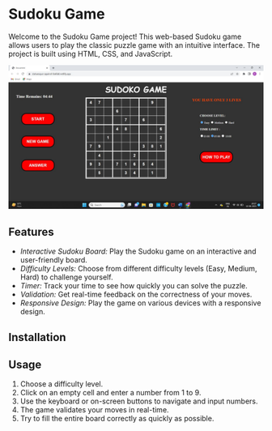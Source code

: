 

# Sudoku Game


Welcome to the Sudoku Game project! This web-based Sudoku game allows users to play the classic puzzle game with an intuitive interface. The project is built using HTML, CSS, and JavaScript.

![Sudoku Game Screenshot](sudoku.jpg)

## Features
- *Interactive Sudoku Board:* Play the Sudoku game on an interactive and user-friendly board.
- *Difficulty Levels:* Choose from different difficulty levels (Easy, Medium, Hard) to challenge yourself.
- *Timer:* Track your time to see how quickly you can solve the puzzle.
- *Validation:* Get real-time feedback on the correctness of your moves.
- *Responsive Design:* Play the game on various devices with a responsive design.

## Installation


## Usage

1. Choose a difficulty level.
2. Click on an empty cell and enter a number from 1 to 9.
3. Use the keyboard or on-screen buttons to navigate and input numbers.
4. The game validates your moves in real-time.
5. Try to fill the entire board correctly as quickly as possible.


